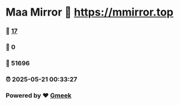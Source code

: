 # Maa Mirror :link: https://mmirror.top 
### :page_facing_up: [17](https://mmirror.top/tag.html) 
### :speech_balloon: 0 
### :hibiscus: 51696 
### :alarm_clock: 2025-05-21 00:33:27 
### Powered by :heart: [Gmeek](https://github.com/Meekdai/Gmeek)
